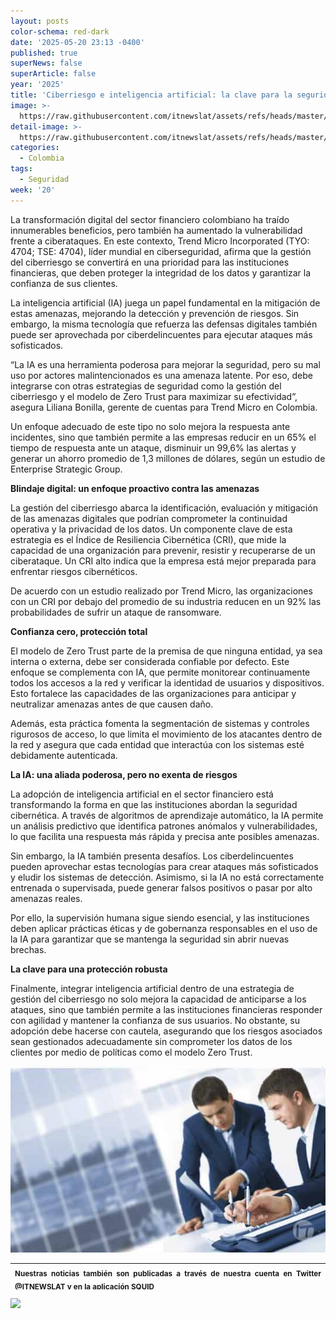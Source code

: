 ```yaml
---
layout: posts
color-schema: red-dark
date: '2025-05-20 23:13 -0400'
published: true
superNews: false
superArticle: false
year: '2025'
title: 'Ciberriesgo e inteligencia artificial: la clave para la seguridad en la banca'
image: >-
  https://raw.githubusercontent.com/itnewslat/assets/refs/heads/master/img/540x320/Analisis-de-riesgo-p.jpg
detail-image: >-
  https://raw.githubusercontent.com/itnewslat/assets/refs/heads/master/img/1024x680/Analisis-de-riesgo-g.jpg
categories:
  - Colombia
tags:
  - Seguridad
week: '20'
---
```

La transformación digital del sector financiero colombiano ha traído innumerables beneficios, pero también ha aumentado la vulnerabilidad frente a ciberataques. En este contexto, Trend Micro Incorporated (TYO: 4704; TSE: 4704), líder mundial en ciberseguridad, afirma que la gestión del ciberriesgo se convertirá en una prioridad para las instituciones financieras, que deben proteger la integridad de los datos y garantizar la confianza de sus clientes.

La inteligencia artificial (IA) juega un papel fundamental en la mitigación de estas amenazas, mejorando la detección y prevención de riesgos. Sin embargo, la misma tecnología que refuerza las defensas digitales también puede ser aprovechada por ciberdelincuentes para ejecutar ataques más sofisticados.

“La IA es una herramienta poderosa para mejorar la seguridad, pero su mal uso por actores malintencionados es una amenaza latente. Por eso, debe integrarse con otras estrategias de seguridad como la gestión del ciberriesgo y el modelo de Zero Trust para maximizar su efectividad”, asegura Liliana Bonilla, gerente de cuentas para Trend Micro en Colombia.

Un enfoque adecuado de este tipo no solo mejora la respuesta ante incidentes, sino que también permite a las empresas reducir en un 65% el tiempo de respuesta ante un ataque, disminuir un 99,6% las alertas y generar un ahorro promedio de 1,3 millones de dólares, según un estudio de Enterprise Strategic Group.

**Blindaje digital: un enfoque proactivo contra las amenazas**

La gestión del ciberriesgo abarca la identificación, evaluación y mitigación de las amenazas digitales que podrían comprometer la continuidad operativa y la privacidad de los datos. Un componente clave de esta estrategia es el Índice de Resiliencia Cibernética (CRI), que mide la capacidad de una organización para prevenir, resistir y recuperarse de un ciberataque. Un CRI alto indica que la empresa está mejor preparada para enfrentar riesgos cibernéticos.

De acuerdo con un estudio realizado por Trend Micro, las organizaciones con un CRI por debajo del promedio de su industria reducen en un 92% las probabilidades de sufrir un ataque de ransomware.

**Confianza cero, protección total**

El modelo de Zero Trust parte de la premisa de que ninguna entidad, ya sea interna o externa, debe ser considerada confiable por defecto. Este enfoque se complementa con IA, que permite monitorear continuamente todos los accesos a la red y verificar la identidad de usuarios y dispositivos. Esto fortalece las capacidades de las organizaciones para anticipar y neutralizar amenazas antes de que causen daño.

Además, esta práctica fomenta la segmentación de sistemas y controles rigurosos de acceso, lo que limita el movimiento de los atacantes dentro de la red y asegura que cada entidad que interactúa con los sistemas esté debidamente autenticada.

**La IA: una aliada poderosa, pero no exenta de riesgos**

La adopción de inteligencia artificial en el sector financiero está transformando la forma en que las instituciones abordan la seguridad cibernética. A través de algoritmos de aprendizaje automático, la IA permite un análisis predictivo que identifica patrones anómalos y vulnerabilidades, lo que facilita una respuesta más rápida y precisa ante posibles amenazas.

Sin embargo, la IA también presenta desafíos. Los ciberdelincuentes pueden aprovechar estas tecnologías para crear ataques más sofisticados y eludir los sistemas de detección. Asimismo, si la IA no está correctamente entrenada o supervisada, puede generar falsos positivos o pasar por alto amenazas reales.

Por ello, la supervisión humana sigue siendo esencial, y las instituciones deben aplicar prácticas éticas y de gobernanza responsables en el uso de la IA para garantizar que se mantenga la seguridad sin abrir nuevas brechas.

**La clave para una protección robusta**

Finalmente, integrar inteligencia artificial dentro de una estrategia de gestión del ciberriesgo no solo mejora la capacidad de anticiparse a los ataques, sino que también permite a las instituciones financieras responder con agilidad y mantener la confianza de sus usuarios. No obstante, su adopción debe hacerse con cautela, asegurando que los riesgos asociados sean gestionados adecuadamente sin comprometer los datos de los clientes por medio de políticas como el modelo Zero Trust.

![](https://raw.githubusercontent.com/itnewslat/assets/refs/heads/master/img/540x320/Analisis-de-riesgo-p.jpg)

<table style="height: 42px;" width="569">
<tbody>
<tr>
<td style="text-align: justify;"><sub><strong>Nuestras noticias también son publicadas a través de nuestra cuenta en Twitter <a href="https://twitter.com/itnewslat?lang=es">@ITNEWSLAT</a> y en la aplicación <a href="https://squidapp.co/en/">SQUID</a></strong></sub></td>
</tr>
</tbody>
</table>

<img src="https://tracker.metricool.com/c3po.jpg?hash=56f88a41e39ab42c063cc51676587a04"/>
